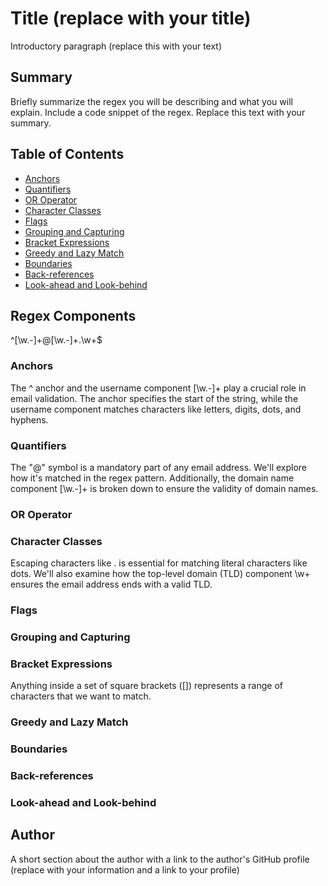# Title (replace with your title)

Introductory paragraph (replace this with your text)

## Summary

Briefly summarize the regex you will be describing and what you will explain. Include a code snippet of the regex. Replace this text with your summary.

## Table of Contents

- [Anchors](#anchors)
- [Quantifiers](#quantifiers)
- [OR Operator](#or-operator)
- [Character Classes](#character-classes)
- [Flags](#flags)
- [Grouping and Capturing](#grouping-and-capturing)
- [Bracket Expressions](#bracket-expressions)
- [Greedy and Lazy Match](#greedy-and-lazy-match)
- [Boundaries](#boundaries)
- [Back-references](#back-references)
- [Look-ahead and Look-behind](#look-ahead-and-look-behind)

## Regex Components

^[\w\.-]+@[\w\.-]+\.\w+$

### Anchors
The ^ anchor and the username component [\w\.-]+ play a crucial role in email validation. The anchor specifies the start of the string, while the username component matches characters like letters, digits, dots, and hyphens.

### Quantifiers
The "@" symbol is a mandatory part of any email address. We'll explore how it's matched in the regex pattern. Additionally, the domain name component [\w\.-]+ is broken down to ensure the validity of domain names.

### OR Operator

### Character Classes

Escaping characters like \. is essential for matching literal characters like dots. We'll also examine how the top-level domain (TLD) component \w+ ensures the email address ends with a valid TLD.

### Flags

### Grouping and Capturing

### Bracket Expressions
Anything inside a set of square brackets ([]) represents a range of characters that we want to match. 

### Greedy and Lazy Match

### Boundaries

### Back-references

### Look-ahead and Look-behind

## Author

A short section about the author with a link to the author's GitHub profile (replace with your information and a link to your profile)
